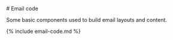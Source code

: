 # Email code

Some basic components used to build email layouts and content.

{% include email-code.md %}
